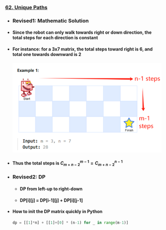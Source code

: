 ### [62. Unique Paths](https://leetcode.com/problems/unique-paths/description/?envType=study-plan-v2&envId=leetcode-75)
-  ### Revised1: Mathematic Solution
  - #### Since the robot can only walk towards right or down direction, the total steps for each direction is constant
  - #### For instance: for a 3x7 matrix, the total steps toward right is 6, and total one towards downward is 2
    ![image01](image01.png)
  - #### Thus the total steps is $C_{m+n-2}^{m-1} = C_{m+n-2}^{n-1}$
- ### Revised2: DP
    - #### DP from left-up to right-down
    - #### DP[i][j] = DP[i-1][j] + DP[i][j-1]
 
- #### How to init the DP matrix quickly in Python
  ```python
  dp = [[1]*n] + [[1]+[0] * (n-1) for _ in range(m-1)]
  ```
